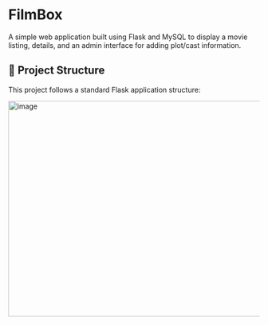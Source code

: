 # FilmBox

A simple web application built using Flask and MySQL to display a movie listing, details, and an admin interface for adding plot/cast information.

## 📁 Project Structure

This project follows a standard Flask application structure:

<img width="772" height="432" alt="image" src="https://github.com/user-attachments/assets/8687621f-0394-4bcd-ac79-5ec5e0c3ce46" />
